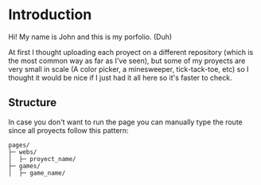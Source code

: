 # Introduction

Hi! My name is John and this is my porfolio. (Duh)

At first I thought uploading each proyect on a different repository (which is the most common way as far as I've seen), but some of my proyects are very small in scale (A color picker, a minesweeper, tick-tack-toe, etc) so I thought it would be nice if I just had it all here so it's faster to check.

## Structure

In case you don't want to run the page you can manually type the route since all proyects follow this pattern:

```
pages/
├─ webs/
│  ├─ proyect_name/
├─ games/
│  ├─ game_name/

```
